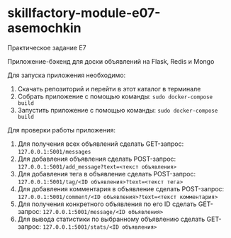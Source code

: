 # skillfactory-module-e07-asemochkin
Практическое задание E7

Приложение-бэкенд для доски объявлений на Flask, Redis и Mongo

Для запуска приложения необходимо:

1. Скачать репозиторий и перейти в этот каталог в терминале
2. Собрать приложение с помощью команды: ```sudo docker-compose build```
3. Запустить приложение с помощью команды: ```sudo docker-compose build```

Для проверки работы приложения:

1. Для получения всех объявлений сделать GET-запрос: ```127.0.0.1:5001/messages```
2. Для добавления объявления сделать POST-запрос: ```127.0.0.1:5001/add_message?text=<текст объявления>```
3. Для добавления тега в объявление сделать POST-запрос: ```127.0.0.1:5001/tag/<ID объявления>?text=<текст тега>```
4. Для добавления комментария в объявление сделать POST-запрос: ```127.0.0.1:5001/comment/<ID объявления>?text=<текст комментария>```
5. Для получения конкретного объявления по его ID сделать GET-запрос: ```127.0.0.1:5001/message/<ID объявления>```
6. Для вывода статистики по выбранному объявлению сделать GET-запрос: ```127.0.0.1:5001/stats/<ID объявления>```
